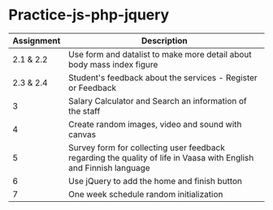 # Practice-js-php-jquery
| Assignment | Description |
| ----------- | ----------- |
| 2.1 & 2.2 | Use form and datalist to make more detail about body mass index figure |
| 2.3 & 2.4 | Student's feedback about the services - Register or Feedback |
| 3 | Salary Calculator and Search an information of the staff |
| 4 | Create random images, video and sound with canvas |
| 5 | Survey form for collecting user feedback regarding the quality of life in Vaasa with English and Finnish language |
| 6 | Use jQuery to add the home and finish button |
| 7 | One week schedule random initialization |
